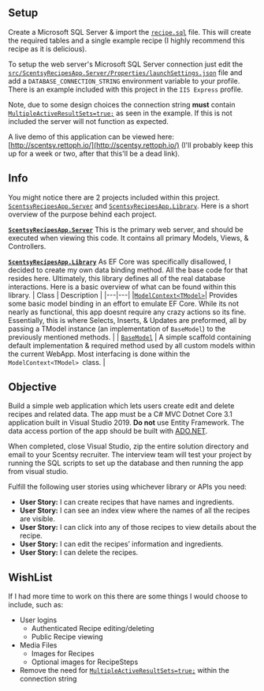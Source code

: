 

## Setup
Create a Microsoft SQL Server & import the [`recipe.sql`](https://github.com/rettoph/ScentsyRecipesApp/blob/master/recipe.sql) file. This will create the required tables and a single example recipe (I highly recommend this recipe as it is delicious).

To setup the web server's Microsoft SQL Server connection just edit the [`src/ScentsyRecipesApp.Server/Properties/launchSettings.json`](https://github.com/rettoph/ScentsyRecipesApp/blob/master/src/ScentsyRecipesApp.Server/Properties/launchSettings.json) file and add a `DATABASE_CONNECTION_STRING` environment variable to your profile. There is an example included with this project in the `IIS Express` profile.

Note, due to some design choices the connection string **must** contain [`MultipleActiveResultSets=true;`](https://docs.microsoft.com/en-us/dotnet/framework/data/adonet/sql/enabling-multiple-active-result-sets) as seen in the example. If this is not included the server will not function as expected.
 
A live demo of this application can be viewed here: [http://scentsy.rettoph.io/](http://scentsy.rettoph.io/) (I'll probably keep this up for a week or two, after that this'll be a dead link).

 ## Info
You might notice there are 2 projects included within this project. [`ScentsyRecipesApp.Server`](https://github.com/rettoph/ScentsyRecipesApp/tree/master/src/ScentsyRecipesApp.Server) and [`ScentsyRecipesApp.Library`](https://github.com/rettoph/ScentsyRecipesApp/tree/master/src/ScentsyRecipesApp.Library). Here is a short overview of the purpose behind each project.

[**`ScentsyRecipesApp.Server`**](https://github.com/rettoph/ScentsyRecipesApp/tree/master/src/ScentsyRecipesApp.Server)
This is the primary web server, and should be executed when viewing this code. It contains all primary Models, Views, & Controllers.

[**`ScentsyRecipesApp.Library`**](https://github.com/rettoph/ScentsyRecipesApp/tree/master/src/ScentsyRecipesApp.Library)
As EF Core was specifically disallowed, I decided to create my  own data binding method. All the base code for that resides here. Ultimately, this library defines all of the real database interactions. Here is a basic overview of what can be found within this library.
| Class | Description |
|---|---|
|[`ModelContext<TModel>`](https://github.com/rettoph/ScentsyRecipesApp/blob/master/src/ScentsyRecipesApp.Library/ModelContext.cs)| Provides some basic model binding in an effort to emulate EF Core. While its not nearly as functional, this app doesnt require any crazy actions so its fine. Essentially, this is where Selects, Inserts, & Updates are preformed, all by passing a TModel instance (an implementation of `BaseModel`) to the previously mentioned methods. |
| [`BaseModel`](https://github.com/rettoph/ScentsyRecipesApp/blob/master/src/ScentsyRecipesApp.Library/BaseModel.cs) | A simple scaffold containing default implementation & required method used by all custom models within the current WebApp. Most interfacing is done within the `ModelContext<TModel> `class. |


## Objective
Build a simple web application which lets users create edit and delete recipes and related data. The app must be a C# MVC Dotnet Core 3.1 application built in Visual Studio 2019. **Do not** use Entity Framework. The data access portion of the app should be built with [ADO.NET](https://docs.microsoft.com/en-us/dotnet/framework/data/adonet/ado-net-overview). 

When completed, close Visual Studio, zip the entire solution directory and email to your Scentsy recruiter. The interview team will test your project by running the SQL scripts to set up the database and then running the app from visual studio.

Fulfill the following user stories using whichever library or APIs you need:

-   **User Story:** I can create recipes that have names and ingredients.
-   **User Story:** I can see an index view where the names of all the recipes are visible.
-   **User Story:** I can click into any of those recipes to view details about the recipe.
-   **User Story:** I can edit the recipes’ information and ingredients.
-   **User Story:** I can delete the recipes.

## WishList
If I had more time to work on this there are some things I would choose to include, such as:
- User logins
	- Authenticated Recipe editing/deleting
	- Public Recipe viewing
- Media Files
	- Images for Recipes
	- Optional images for RecipeSteps
- Remove the need for [`MultipleActiveResultSets=true;`](https://docs.microsoft.com/en-us/dotnet/framework/data/adonet/sql/enabling-multiple-active-result-sets) within the connection string